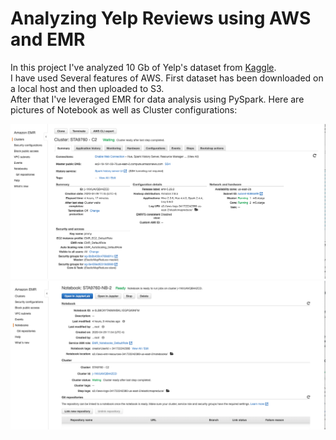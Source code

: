 # Analyzing Yelp Reviews using AWS and EMR 

In this project I've analyzed 10 Gb of Yelp's dataset from [Kaggle](https://www.kaggle.com/yelp-dataset/yelp-dataset).  <br />
I have used Several features of AWS. First dataset has been downloaded on a local host and then uploaded to S3.  <br />
After that I've leveraged EMR for data analysis using PySpark. Here are pictures of Notebook as well as Cluster configurations:

![Image](https://github.com/Adzic/AnalyzingYelpReviews/blob/master/Screen%20Shot%202020-04-29%20at%204.03.37%20PM.png)
![Image](https://github.com/Adzic/AnalyzingYelpReviews/blob/master/Screen%20Shot%202020-04-29%20at%204.04.46%20PM.png)
